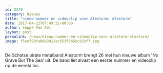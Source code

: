 ```yaml
---
id: 2270
category: Nieuws
title: "nieuw nummer en videoclip voor Alestorm: Alestorm"
date: 2017-04-22T07:49:21+00:00
author: Seppe Van Ael
layout: post
permalink: /news/nieuw-nummer-en-videoclip-voor-alestorm-alestorm/
image: f5eef88fa80e8012ec5537965ac858f7.jpg
---
```

De Schotse pirate metalband Alestorm brengt 26 mei hun nieuwe album 'No Grave But The Sea' uit. De band liet alvast een eerste nummer en videoclip op de wereld los.
